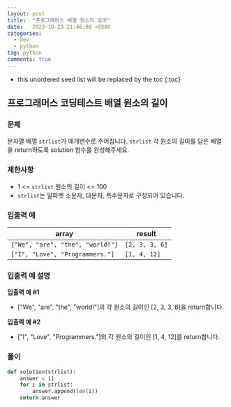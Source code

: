 ```yaml
---
layout: post
title:  "프로그래머스 배열 원소의 길이"
date:   2023-10-23 21:46:00 +0900
categories: 
  - Dev
  - python
tag: python
comments: true
---
```


* this unordered seed list will be replaced by the toc
{:toc}

## 프로그래머스 코딩테스트 배열 원소의 길이

### 문제

문자열 배열 `strlist`가 매개변수로 주어집니다. `strlist` 각 원소의 길이를 담은 배열을 return하도록 solution 함수를 완성해주세요.

### 제한사항

- 1 <= `strlist` 원소의 길이 <= 100
- `strlist`는 알파벳 소문자, 대문자, 특수문자로 구성되어 있습니다.

### 입출력 예

| array | result |
| --- | --- |
| `["We", "are", "the", "world!"]` | `[2, 3, 3, 6]` |
| `["I", "Love", "Programmers."]` | `[1, 4, 12]` |

### 입출력 예 설명

**입출력 예 #1**

- ["We", "are", "the", "world!"]의 각 원소의 길이인 [2, 3, 3, 6]을 return합니다.

**입출력 예 #2**

- ["I", "Love", "Programmers."]의 각 원소의 길이인 [1, 4, 12]를 return합니다.

### 풀이

```py
def solution(strlist):
    answer = []
    for i in strlist:
        answer.append(len(i))
    return answer
```
